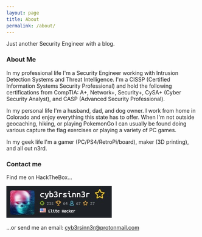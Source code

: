 ```yaml
---
layout: page
title: About
permalink: /about/
---
```


Just another Security Engineer with a blog.

### About Me

In my professional life I'm a Security Engineer working with Intrusion Detection Systems and Threat Intelligence. I'm a CISSP (Certified Information Systems Security Professional) and hold the following certifications from CompTIA: A+, Network+, Security+, CySA+ (Cyber Security Analyst), and CASP (Advanced Security Professional).

In my personal life I'm a husband, dad, and dog owner. I work from home in Colorado and enjoy everything this state has to offer. When I'm not outside geocaching, hiking, or playing PokemonGo I can usually be found doing various capture the flag exercises or playing a variety of PC games.

In my geek life I'm a gamer (PC/PS4/RetroPi/board), maker (3D printing), and all out n3rd.

### Contact me

<p>Find me on HackTheBox...</p>
<a href="https://www.hackthebox.eu/home/users/profile/26890"><img src="/images/htbprofile.jpg"></a>


...or send me an email:
[cyb3rsinn3r@protonmail.com](mailto:cyb3rsinn3r@protonmail.com)
